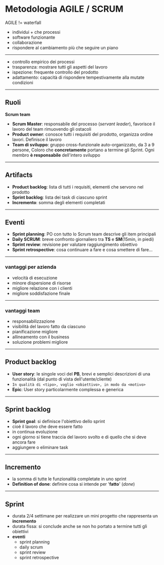 # Metodologia AGILE / SCRUM

AGILE != waterfall

* individui + che processi
* software funzionante
* collaborazione
* rispondere al cambiamento più che seguire un piano

---

* controllo empirico dei processi
* trasparenza: mostrare tutti gli aspetti del lavoro
* ispezione: frequente controllo del prodotto
* adattamento: capacità di rispondere tempestivamente alla mutate condizioni

---

## Ruoli

**Scrum team**

* **Scrum Master**: responsabile del processo (_servant leader_), favorisce il lavoro del team rimuovendo gli ostacoli
* **Product owner**: conosce tutti i requisiti del prodotto, organizza ordine lavori. Definisce il lavoro
* **Team di sviluppo**: gruppo cross-funzionale auto-organizzato, da 3 a 9 persone, Coloro che **concretamente** portano a termine gli Sprint. Ogni membro **è responsabile** dell'intero sviluppo

---

## Artifacts

* **Product backlog**: lista di tutti i requisiti, elementi che servono nel prodotto
* **Sprint backlog**: lista dei task di ciascuno sprint
* **Incremento**: somma degli elementi completati

---

## Eventi

* **Sprint planning**: PO con tutto lo Scrum team descrive gli item principali
* **Daily SCRUM**: breve confronto giornaliero tra **TS** e **SM**(15min, in piedi)
* **Sprint review**: revisione per valutare raggiungimento obiettivo
* **Sprint retrospective**: cosa continuare a fare e cosa smettere di fare...

---

### vantaggi per azienda

* velocità di esecuzione
* minore dispersione di risorse
* migliore relazione con i clienti
* migliore soddisfazione finale

---

### vantaggi team

* responsabilizzazione
* visibilità del lavoro fatto da ciascuno
* pianificazione migliore
* allineamento con il business
* soluzione problemi migliore

---

## Product backlog

* **User story**: le singole voci del **PB**, brevi e semplici descrizioni di una funzionalità (dal punto di vista dell'utente/cliente)
* `In qualità di <tipo>, voglio <obiettivo>, in modo da <motivo>` 
* **Epic**: User story particolarmente complessa e generica

---

## Sprint backlog

* **Sprint goal**: si definisce l'obiettivo dello sprint
* cioè il lavoro che deve essere fatto
* in continua evoluzione
* ogni giorno si tiene traccia del lavoro svolto e di quello che si deve ancora fare
* aggiungere o eliminare task

--- 

## Incremento

* la somma di tutte le funzionalità completate in uno sprint
* **Definition of done**: definire cosa si intende per '**fatto**' (_done_)

---

## Sprint

* durata 2/4 settimane per realizzare un mini progetto che rappresenta un **incremento**
* durata fissa: si conclude anche se non ho portato a termine tutti gli obiettivi
* **eventi**
  * sprint planning
  * daily scrum
  * sprint review
  * sprint retrospective